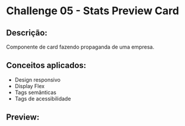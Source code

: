 # Challenge 05 - Stats Preview Card

## Descrição:

Componente de card fazendo propaganda de uma empresa.

## Conceitos aplicados:

- Design responsivo
- Display Flex
- Tags semânticas
- Tags de acessibilidade

## Preview:
